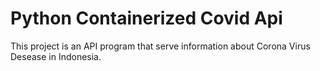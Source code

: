 # Python Containerized Covid Api

This project is an API program that serve information about Corona Virus Desease in Indonesia.